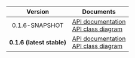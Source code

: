 | Version | Documents |
|:---:|---|
| 0.1.6-SNAPSHOT | [API documentation](0.1.6-SNAPSHOT)<br>[API class diagram](0.1.6-SNAPSHOT/api_class_diagram.svg) |
| **0.1.6 (latest stable)** | [API documentation](latest-stable)<br>[API class diagram](0.1.6/api_class_diagram.svg) |

